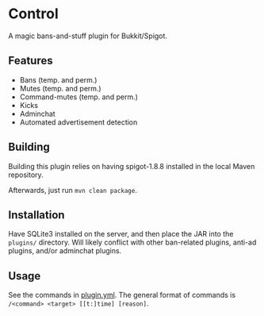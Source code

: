 # Control

A magic bans-and-stuff plugin for Bukkit/Spigot. 

## Features

 * Bans (temp. and perm.)
 * Mutes (temp. and perm.)
 * Command-mutes (temp. and perm.)
 * Kicks
 * Adminchat
 * Automated advertisement detection

## Building

Building this plugin relies on having spigot-1.8.8 installed in the local Maven repository.

Afterwards, just run `mvn clean package`.

## Installation

Have SQLite3 installed on the server, and then place the JAR into the `plugins/` directory. Will likely conflict with other ban-related plugins, anti-ad plugins, and/or adminchat plugins.

## Usage

See the commands in [plugin.yml](https://github.com/curlpipesh/control/blob/master/src/main/resources/plugin.yml). The general format of commands is `/<command> <target> [[t:]time] [reason]`.
